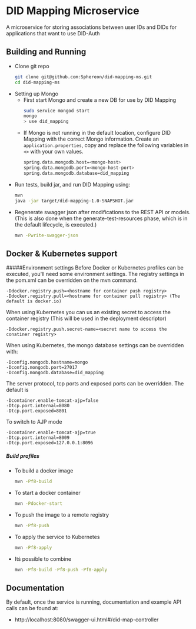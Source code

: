 # DID Mapping Microservice
A microservice for storing associations between user IDs and DIDs for applications that want to use DID-Auth
## Building and Running
* Clone git repo
    ```bash
  git clone git@github.com:Sphereon/did-mapping-ms.git
  cd did-mapping-ms
  ```
* Setting up Mongo
    * First start Mongo and create a new DB for use by DID Mapping
      ```bash
      sudo service mongod start
      mongo
      > use did_mapping
      ```
   * If Mongo is not running in the default location, configure DID Mapping with the correct Mongo information. Create an `application.properties`, copy and replace the following variables in `<>` with your own values.
      ````bash
     spring.data.mongodb.host=<mongo-host>
     spring.data.mongodb.port=<mongo-host-port>
     spring.data.mongodb.database=did_mapping
      ````
* Run tests, build jar, and run DID Mapping using:
    ````bash
  mvn
  java -jar target/did-mapping-1.0-SNAPSHOT.jar 
  ````
* Regenerate swagger json after modifications to the REST API or models. (This is also done when the generate-test-resources phase, which is in the default lifecycle, is executed.)
    ````bash
  mvn -Pwrite-swagger-json
    ````
  
## Docker & Kubernetes support
#####Environment settings
Before Docker or Kubernetes profiles can be executed, you'll need some environment settings.
The registry settings in the pom.xml can be overridden on the mvn command.
````
-Ddocker.registry.push=<hostname for container push registry>
-Ddocker.registry.pull=<hostname for container pull registry> (The default is docker.io)
````
When using Kubernetes you can us an existing secret to access the container registry (This will be used in the deployment descriptor)  
````
-Ddocker.registry.push.secret-name=<secret name to access the conatiner registry>
````
When using Kubernetes, the mongo database settings can be overridden with:
````
-Dconfig.mongodb.hostname=mongo
-Dconfig.mongodb.port=27017
-Dconfig.mongodb.database=did_mapping
````
The server protocol, tcp ports and exposed ports can be overridden.
The default is
````
-Dcontainer.enable-tomcat-ajp=false
-Dtcp.port.internal=8080
-Dtcp.port.exposed=8801
````
To switch to AJP mode
````
-Dcontainer.enable-tomcat-ajp=true
-Dtcp.port.internal=8009
-Dtcp.port.exposed=127.0.0.1:8096
````
   
##### Build profiles
* To build a docker image
    ````bash
  mvn -Pf8-build
    ````
* To start a docker container
    ````bash
  mvn -Pdocker-start
    ````
* To push the image to a remote registry
    ````bash
  mvn -Pf8-push
    ````
* To apply the service to Kubernetes
    ````bash
  mvn -Pf8-apply
    ````
* Itś possible to combine
    ````bash
  mvn -Pf8-build -Pf8-push -Pf8-apply
    ````

## Documentation
By default, once the service is running, documentation and example API calls can be found at:
* http://localhost:8080/swagger-ui.html#/did-map-controller
